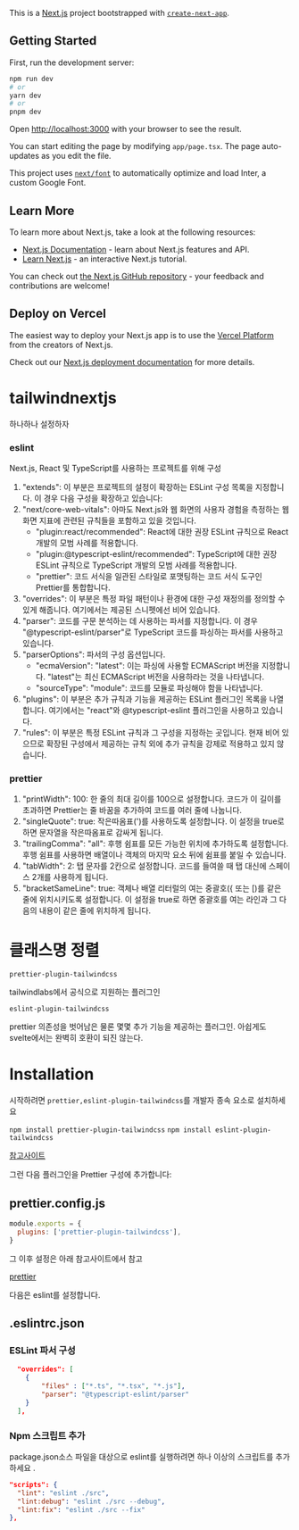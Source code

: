 This is a [Next.js](https://nextjs.org/) project bootstrapped with [`create-next-app`](https://github.com/vercel/next.js/tree/canary/packages/create-next-app).

## Getting Started

First, run the development server:

```bash
npm run dev
# or
yarn dev
# or
pnpm dev
```

Open [http://localhost:3000](http://localhost:3000) with your browser to see the result.

You can start editing the page by modifying `app/page.tsx`. The page auto-updates as you edit the file.

This project uses [`next/font`](https://nextjs.org/docs/basic-features/font-optimization) to automatically optimize and load Inter, a custom Google Font.

## Learn More

To learn more about Next.js, take a look at the following resources:

- [Next.js Documentation](https://nextjs.org/docs) - learn about Next.js features and API.
- [Learn Next.js](https://nextjs.org/learn) - an interactive Next.js tutorial.

You can check out [the Next.js GitHub repository](https://github.com/vercel/next.js/) - your feedback and contributions are welcome!

## Deploy on Vercel

The easiest way to deploy your Next.js app is to use the [Vercel Platform](https://vercel.com/new?utm_medium=default-template&filter=next.js&utm_source=create-next-app&utm_campaign=create-next-app-readme) from the creators of Next.js.

Check out our [Next.js deployment documentation](https://nextjs.org/docs/deployment) for more details.

# tailwindnextjs

하나하나 설정하자

### eslint

Next.js, React 및 TypeScript를 사용하는 프로젝트를 위해 구성

1.  "extends": 이 부분은 프로젝트의 설정이 확장하는 ESLint 구성 목록을 지정합니다. 이 경우 다음 구성을 확장하고 있습니다:
2.  "next/core-web-vitals": 아마도 Next.js와 웹 화면의 사용자 경험을 측정하는 웹 화면 지표에 관련된 규칙들을 포함하고 있을 것입니다.
    - "plugin:react/recommended": React에 대한 권장 ESLint 규칙으로 React 개발의 모범 사례를 적용합니다.
    - "plugin:@typescript-eslint/recommended": TypeScript에 대한 권장 ESLint 규칙으로 TypeScript 개발의 모범 사례를 적용합니다.
    - "prettier": 코드 서식을 일관된 스타일로 포맷팅하는 코드 서식 도구인 Prettier를 통합합니다.
3.  "overrides": 이 부분은 특정 파일 패턴이나 환경에 대한 구성 재정의를 정의할 수 있게 해줍니다. 여기에서는 제공된 스니펫에선 비어 있습니다.
4.  "parser": 코드를 구문 분석하는 데 사용하는 파서를 지정합니다. 이 경우 "@typescript-eslint/parser"로 TypeScript 코드를 파싱하는 파서를 사용하고 있습니다.
5.  "parserOptions": 파서의 구성 옵션입니다.
    - "ecmaVersion": "latest": 이는 파싱에 사용할 ECMAScript 버전을 지정합니다. "latest"는 최신 ECMAScript 버전을 사용하라는 것을 나타냅니다.
    - "sourceType": "module": 코드를 모듈로 파싱해야 함을 나타냅니다.
6.  "plugins": 이 부분은 추가 규칙과 기능을 제공하는 ESLint 플러그인 목록을 나열합니다. 여기에서는 "react"와 @typescript-eslint 플러그인을 사용하고 있습니다.
7.  "rules": 이 부분은 특정 ESLint 규칙과 그 구성을 지정하는 곳입니다. 현재 비어 있으므로 확장된 구성에서 제공하는 규칙 외에 추가 규칙을 강제로 적용하고 있지 않습니다.

### prettier

1.  "printWidth": 100: 한 줄의 최대 길이를 100으로 설정합니다. 코드가 이 길이를 초과하면 Prettier는 줄 바꿈을 추가하여 코드를 여러 줄에 나눕니다.
2.  "singleQuote": true: 작은따옴표(')를 사용하도록 설정합니다. 이 설정을 true로 하면 문자열을 작은따옴표로 감싸게 됩니다.
3.  "trailingComma": "all": 후행 쉼표를 모든 가능한 위치에 추가하도록 설정합니다. 후행 쉼표를 사용하면 배열이나 객체의 마지막 요소 뒤에 쉼표를 붙일 수 있습니다.
4.  "tabWidth": 2: 탭 문자를 2칸으로 설정합니다. 코드를 들여쓸 때 탭 대신에 스페이스 2개를 사용하게 됩니다.
5.  "bracketSameLine": true: 객체나 배열 리터럴의 여는 중괄호({ 또는 \[)를 같은 줄에 위치시키도록 설정합니다. 이 설정을 true로 하면 중괄호를 여는 라인과 그 다음의 내용이 같은 줄에 위치하게 됩니다.

# 클래스명 정렬

`prettier-plugin-tailwindcss`

tailwindlabs에서 공식으로 지원하는 플러그인

`eslint-plugin-tailwindcss`

prettier 의존성을 벗어남은 물론 몇몇 추가 기능을 제공하는 플러그인.
아쉽게도 svelte에서는 완벽히 호환이 되진 않는다.

# Installation

시작하려면 `prettier,eslint-plugin-tailwindcss`를 개발자 종속 요소로 설치하세요

`npm install prettier-plugin-tailwindcss`
`npm install eslint-plugin-tailwindcss`

[참고사이트](https://bepyan.github.io/blog/dev-setting/tailwindcss)

그런 다음 플러그인을 Prettier 구성에 추가합니다:

## prettier.config.js

```javascript
module.exports = {
  plugins: ['prettier-plugin-tailwindcss'],
}
```
그 이후 설정은 아래 참고사이트에서 참고

[prettier](https://github.com/tailwindlabs/prettier-plugin-tailwindcss)

다음은 eslint를 설정합니다.

## .eslintrc.json 

### ESLint 파서 구성

```json
  "overrides": [
	{
		"files" : ["*.ts", "*.tsx", "*.js"],
		"parser": "@typescript-eslint/parser"
	}
  ],
```

### Npm 스크립트 추가

package.json소스 파일을 대상으로 eslint를 실행하려면 하나 이상의 스크립트를 추가하세요 .

```json
"scripts": {
  "lint": "eslint ./src",
  "lint:debug": "eslint ./src --debug",
  "lint:fix": "eslint ./src --fix"
},
```










